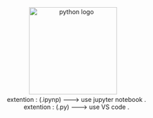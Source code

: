 <div align="center">
  <img src="https://media.giphy.com/media/v1.Y2lkPTc5MGI3NjExbTF6bW1rNzJmbnNxbWthMGpmcXA0d3phMDlkZjI3ZDF0emk0a3IwMSZlcD12MV9pbnRlcm5hbF9naWZfYnlfaWQmY3Q9Zw/WPmCPgxXohUXyQE4Z8/giphy.gif" height="200" alt="python logo"  />
  <img width="12" />
  <div align="center">
    <div align="center">
      <div align="center">
   extention : (.ipynp) ---> use jupyter notebook .
        <div align="center">
   extention : (.py) ---> use VS code .

</div>
